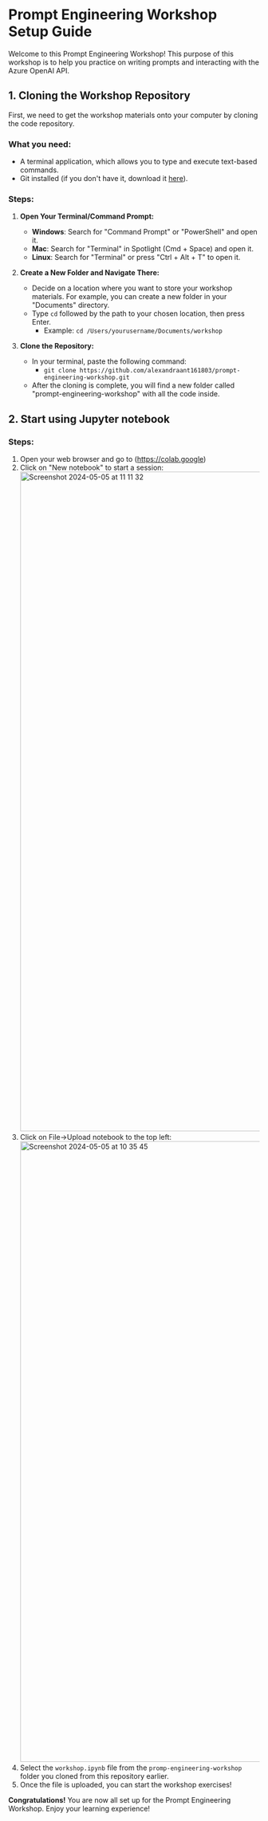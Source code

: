 
# Prompt Engineering Workshop Setup Guide
Welcome to this Prompt Engineering Workshop! This purpose of this workshop is to help you practice on writing prompts and interacting with the Azure OpenAI API. 

## 1. Cloning the Workshop Repository
First, we need to get the workshop materials onto your computer by cloning the code repository.

### What you need:
- A terminal application, which allows you to type and execute text-based commands.
- Git installed (if you don't have it, download it [here](https://git-scm.com/downloads)).

### Steps:
 
1. **Open Your Terminal/Command Prompt:**
   - **Windows**: Search for "Command Prompt" or "PowerShell" and open it.
   - **Mac**: Search for "Terminal" in Spotlight (Cmd + Space) and open it.
   - **Linux**: Search for "Terminal" or press "Ctrl + Alt + T" to open it.

2. **Create a New Folder and Navigate There:**
   - Decide on a location where you want to store your workshop materials. For example, you can create a new folder in your "Documents" directory.
   - Type `cd` followed by the path to your chosen location, then press Enter.
     - Example: `cd /Users/yourusername/Documents/workshop`
3. **Clone the Repository:**
   - In your terminal, paste the following command: 
     - `git clone https://github.com/alexandraant161803/prompt-engineering-workshop.git`
   - After the cloning is complete, you will find a new folder called "prompt-engineering-workshop" with all the code inside.

## 2. Start using Jupyter notebook 

### Steps:

1. Open your web browser and go to (https://colab.google)
2. Click on "New notebook" to start a session: <img width="1323" alt="Screenshot 2024-05-05 at 11 11 32" src="https://github.com/alexandraant161803/prompt-engineering-workshop/assets/50582038/47b4f7e4-9e2e-4bdc-b4a8-0e3fcb452fa2">
3. Click on File->Upload notebook to the top left: <img width="1245" alt="Screenshot 2024-05-05 at 10 35 45" src="https://github.com/alexandraant161803/prompt-engineering-workshop/assets/50582038/1f12da7a-f82e-4ed5-9f88-9e6aa17b14b2">
4. Select the `workshop.ipynb` file from the `promp-engineering-workshop` folder you cloned from this repository earlier.
6. Once the file is uploaded, you can start the workshop exercises! 

**Congratulations!** You are now all set up for the Prompt Engineering Workshop. Enjoy your learning experience!
